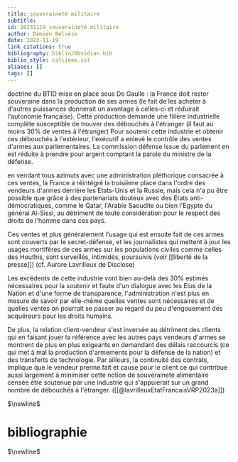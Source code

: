 ```yaml
---
title: souveraineté militaire
subtitle:
id: 20231119_souveraineté militaire
author: Damien Belvèze
date: 2023-11-19
link_citations: true
bibliography: biblio/Obsidian.bib
biblio_style: csl\ieee.csl
aliases: []
tags: []
---
```

doctrine du BTID mise en place sous De Gaulle : la France doit rester souveraine dans la production de ses armes (le fait de les acheter à d'autres puissances donnerait un avantage à celles-ci et réduirait l'autonomie française). Cette production demande une filière industrielle complète susceptible de trouver des débouchés à l'étranger (il faut au moins 30% de ventes à l'étranger)
Pour soutenir cette industrie et obtenir ces débouchés à l'extérieur, l'exécutif a enlevé le contrôle des ventes d'armes aux parlementaires. La commission défense issue du parlement en est réduite à prendre pour argent comptant la parole du ministre de la défense. 

en vendant tous azimuts avec une administration pléthorique consacrée à ces ventes, la France a réintégré la troisième place dans l'ordre des vendeurs d'armes derrière les Etats-Unis et la Russie, mais cela n'a pu être possible que grâce à des partenariats douteux avec des Etats anti-démocratiques, comme le Qatar, l'Arabie Saoudite ou bien l'Egypte du général Al-Sissi, au détriment de toute considération pour le respect des droits de l'homme dans ces pays. 

Ces ventes et plus généralement l'usage qui est ensuite fait de ces armes sont couverts par le secret-défense, et les journalistes qui mettent à jour les usages mortifères de ces armes sur les populations civiles comme celles des Houthis, sont surveillés, intimidés, poursuivis (voir [[liberté de la presse]]) (cf. Aurore Lavrilleux de Disclose)

Les excédents de cette industrie vont bien au-delà des 30% estimés nécessaires pour la soutenir et faute d'un dialogue avec les Elus de la Nation et d'une forme de transparence, l'administration n'est plus en mesure de savoir par elle-même quelles ventes sont nécessaires et de quelles ventes on pourrait se passer au regard du peu d'engouement des acquéreurs pour les droits humains. 

De plus, la relation client-vendeur s'est inversée au détriment des clients qui en faisant jouer la référence avec les autres pays vendeurs d'armes se montrent de plus en plus exigeants en demandant des délais raccourcis (ce qui met à mal la production d'armements pour la défense de la nation) et des transferts de technologie. 
Par ailleurs, la continuité des contrats, implique que le vendeur prenne fait et cause pour le client ce qui contribue aussi largement à minimiser cette notion de souveraineté alimentaire censée être soutenue par une industrie qui s'appuierait sur un grand nombre de débouchés à l'étranger. ([[@lavrilleuxEtatFrancaisVRP2023a]])





$\newline$
# bibliographie
$\newline$






